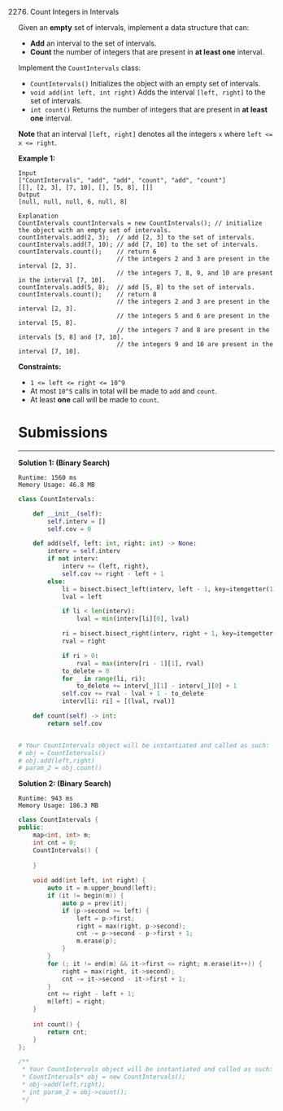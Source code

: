 2276. Count Integers in Intervals

Given an **empty** set of intervals, implement a data structure that can:

* **Add** an interval to the set of intervals.
* **Count** the number of integers that are present in **at least one** interval.

Implement the `CountIntervals` class:

* `CountIntervals()` Initializes the object with an empty set of intervals.
* `void add(int left, int right)` Adds the interval `[left, right]` to the set of intervals.
* `int count()` Returns the number of integers that are present in **at least one** interval.

**Note** that an interval `[left, right]` denotes all the integers `x` where `left <= x <= right`.

 

**Example 1:**
```
Input
["CountIntervals", "add", "add", "count", "add", "count"]
[[], [2, 3], [7, 10], [], [5, 8], []]
Output
[null, null, null, 6, null, 8]

Explanation
CountIntervals countIntervals = new CountIntervals(); // initialize the object with an empty set of intervals. 
countIntervals.add(2, 3);  // add [2, 3] to the set of intervals.
countIntervals.add(7, 10); // add [7, 10] to the set of intervals.
countIntervals.count();    // return 6
                           // the integers 2 and 3 are present in the interval [2, 3].
                           // the integers 7, 8, 9, and 10 are present in the interval [7, 10].
countIntervals.add(5, 8);  // add [5, 8] to the set of intervals.
countIntervals.count();    // return 8
                           // the integers 2 and 3 are present in the interval [2, 3].
                           // the integers 5 and 6 are present in the interval [5, 8].
                           // the integers 7 and 8 are present in the intervals [5, 8] and [7, 10].
                           // the integers 9 and 10 are present in the interval [7, 10].
```

**Constraints:**

* `1 <= left <= right <= 10^9`
* At most `10^5` calls in total will be made to `add` and `count`.
* At least **one** call will be made to `count`.

# Submissions
---
**Solution 1: (Binary Search)**
```
Runtime: 1560 ms
Memory Usage: 46.8 MB
```
```python
class CountIntervals:

    def __init__(self):
        self.interv = []
        self.cov = 0   

    def add(self, left: int, right: int) -> None:
        interv = self.interv
        if not interv:
            interv += (left, right),
            self.cov += right - left + 1
        else:
            li = bisect.bisect_left(interv, left - 1, key=itemgetter(1))
            lval = left

            if li < len(interv):
                lval = min(interv[li][0], lval)

            ri = bisect.bisect_right(interv, right + 1, key=itemgetter(0))
            rval = right

            if ri > 0:
                rval = max(interv[ri - 1][1], rval)
            to_delete = 0
            for _ in range(li, ri):
                to_delete += interv[_][1] - interv[_][0] + 1
            self.cov += rval - lval + 1 - to_delete
            interv[li: ri] = [(lval, rval)]

    def count(self) -> int:
        return self.cov


# Your CountIntervals object will be instantiated and called as such:
# obj = CountIntervals()
# obj.add(left,right)
# param_2 = obj.count()
```

**Solution 2: (Binary Search)**
```
Runtime: 943 ms
Memory Usage: 186.3 MB
```
```c++
class CountIntervals {
public:
    map<int, int> m;
    int cnt = 0;
    CountIntervals() {
        
    }
    
    void add(int left, int right) {
        auto it = m.upper_bound(left);
        if (it != begin(m)) {
            auto p = prev(it);
            if (p->second >= left) {
                left = p->first;
                right = max(right, p->second);
                cnt -= p->second - p->first + 1;
                m.erase(p);
            }
        }
        for (; it != end(m) && it->first <= right; m.erase(it++)) {
            right = max(right, it->second);
            cnt -= it->second - it->first + 1;
        }
        cnt += right - left + 1;
        m[left] = right;
    }
    
    int count() {
        return cnt; 
    }
};

/**
 * Your CountIntervals object will be instantiated and called as such:
 * CountIntervals* obj = new CountIntervals();
 * obj->add(left,right);
 * int param_2 = obj->count();
 */
```
